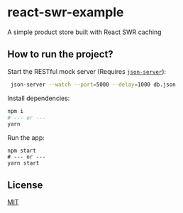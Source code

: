 # react-swr-example

A simple product store built with React SWR caching

## How to run the project?

Start the RESTful mock server (Requires [`json-server`](https://www.npmjs.com/package/json-server)):

```bash
 json-server --watch --port=5000 --delay=1000 db.json
```

Install dependencies:

```bash
npm i
# --- or ---
yarn
```

Run the app:

```
npm start
# --- or ---
yarn start
```

## License

[MIT](LICENSE)
